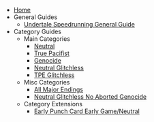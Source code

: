 <!-- docs/_sidebar.md -->

* [Home](/ "UTSR Guides - Home Page")
* General Guides
  * [Undertale Speedrunning General Guide](/GeneralGuides/GeneralGuide.md "UTSR Guides - General Guide")
* Category Guides
  * Main Categories
    * [Neutral](/CategoryGuides/MainCategories/Neutral.md "UTSR Guides - Neutral")
    * [True Pacifist](/CategoryGuides/MainCategories/TruePacifist.md "UTSR Guides - True Pacifist")
    * [Genocide](/CategoryGuides/MainCategories/Genocide.md "UTSR Guides - Genocide")
    * [Neutral Glitchless](/CategoryGuides/MainCategories/NeutralGlitchless.md "UTSR Guides - Neutral Glitchless")
    * [TPE Glitchless](/CategoryGuides/MainCategories/TPEGlitchless.md "UTSR Guides - TPE Glitchless")
  * Misc Categories
    * [All Major Endings](/CategoryGuides/MiscCategories/AllMajorEndings.md "UTSR Guides - All Major Endings")
    * [Neutral Glitchless No Aborted Genocide](/CategoryGuides/MiscCategories/NeutralGlitchlessNoAbortedGenocide.md "UTSR Guides - Neutral Glitchless No Aborted Genocide")
  * Category Extensions
    * [Early Punch Card Early Game/Neutral](/CategoryGuides/ExtensionCategories/EarlyPunchCardEarlyGameNeutral.md "UTSR Guides - Early Punch Card Early Game/Neutral")
